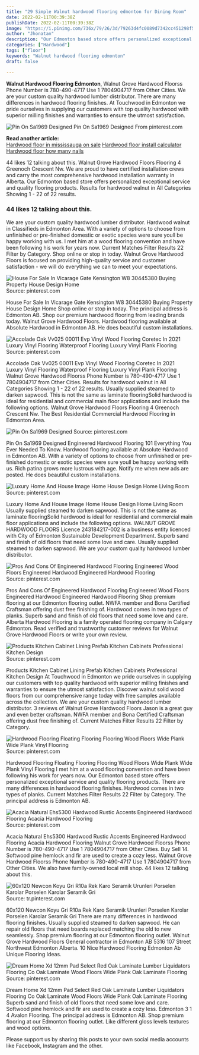 ```yaml
---
title: "29 Simple Walnut hardwood flooring edmonton for Dining Room"
date: 2022-02-11T00:39:38Z
publishDate: 2022-02-11T00:39:38Z
image: "https://i.pinimg.com/736x/79/26/3d/79263d4fc0089d7342cc451298f51bb2.jpg"
author: "Jhonatan"
description: "Our Edmonton based store offers personalized exceptional service and quality flooring products. We also have family-owned local mill shop. Walnut hardwood flooring edmonton"
categories: ["Hardwood"]
tags: ["floor"]
keywords: "Walnut hardwood flooring edmonton"
draft: false

---
```

<!-- Head tag Code -->
**Walnut Hardwood Flooring Edmonton**, Walnut Grove Hardwood Floorss Phone Number is 780-490-4717 Use 1 7804904717 from Other Cities. We are your custom quality hardwood lumber distributor. There are many differences in hardwood flooring finishes. At Touchwood in Edmonton we pride ourselves in supplying our customers with top quality hardwood with superior milling finishes and warranties to ensure the utmost satisfaction.

![Pin On Sa1969 Designed](https://i.pinimg.com/originals/09/f3/48/09f34865fb428dbd25c2191005163d5f.jpg "Pin On Sa1969 Designed")
Pin On Sa1969 Designed From pinterest.com

**Read another article:**  
[Hardwood floor in mississauga on sale](/hardwood-floor-in-mississauga-on-sale/)
[Hardwood floor install calculator](/hardwood-floor-install-calculator/)
[Hardwood floor how many nails](/hardwood-floor-how-many-nails/)


44 likes 12 talking about this. Walnut Grove Hardwood Floors Flooring 4 Greenoch Crescent Nw. We are proud to have certified installation crews and carry the most comprehensive hardwood installation warranty in Alberta. Our Edmonton based store offers personalized exceptional service and quality flooring products. Results for hardwood walnut in All Categories Showing 1 - 22 of 22 results.

### 44 likes 12 talking about this.

We are your custom quality hardwood lumber distributor. Hardwood walnut in Classifieds in Edmonton Area. With a variety of options to choose from unfinished or pre-finished domestic or exotic species were sure youll be happy working with us. I met him at a wood flooring convention and have been following his work for years now. Current Matches Filter Results 22 Filter by Category. Shop online or stop in today. Walnut Grove Hardwood Floors is focused on providing high-quality service and customer satisfaction - we will do everything we can to meet your expectations.


![House For Sale In Vicarage Gate Kensington W8 30445380 Buying Property House Design Home](https://i.pinimg.com/originals/66/ad/e4/66ade4f15178744e27640a5dec15e75a.jpg "House For Sale In Vicarage Gate Kensington W8 30445380 Buying Property House Design Home")
Source: pinterest.com

House For Sale In Vicarage Gate Kensington W8 30445380 Buying Property House Design Home Shop online or stop in today. The principal address is Edmonton AB. Shop our premium hardwood flooring from leading brands today. Walnut Grove Hardwood Floors. Hardwood flooring available at Absolute Hardwood in Edmonton AB. He does beautiful custom installations.

![Accolade Oak Vv025 00011 Evp Vinyl Wood Flooring Coretec In 2021 Luxury Vinyl Flooring Waterproof Flooring Luxury Vinyl Plank Flooring](https://i.pinimg.com/originals/9a/ca/cd/9acacdc822a5a758547074aa4e5e1947.jpg "Accolade Oak Vv025 00011 Evp Vinyl Wood Flooring Coretec In 2021 Luxury Vinyl Flooring Waterproof Flooring Luxury Vinyl Plank Flooring")
Source: pinterest.com

Accolade Oak Vv025 00011 Evp Vinyl Wood Flooring Coretec In 2021 Luxury Vinyl Flooring Waterproof Flooring Luxury Vinyl Plank Flooring Walnut Grove Hardwood Floorss Phone Number is 780-490-4717 Use 1 7804904717 from Other Cities. Results for hardwood walnut in All Categories Showing 1 - 22 of 22 results. Usually supplied steamed to darken sapwood. This is not the same as laminate flooringSolid hardwood is ideal for residential and commercial main floor applications and include the following options. Walnut Grove Hardwood Floors Flooring 4 Greenoch Crescent Nw. The Best Residential Commercial Hardwood Flooring in Edmonton Area.

![Pin On Sa1969 Designed](https://i.pinimg.com/originals/09/f3/48/09f34865fb428dbd25c2191005163d5f.jpg "Pin On Sa1969 Designed")
Source: pinterest.com

Pin On Sa1969 Designed Engineered Hardwood Flooring 101 Everything You Ever Needed To Know. Hardwood flooring available at Absolute Hardwood in Edmonton AB. With a variety of options to choose from unfinished or pre-finished domestic or exotic species were sure youll be happy working with us. Rich patina grows more lustrous with age. Notify me when new ads are posted. He does beautiful custom installations.

![Luxury Home And House Image Home House Design Home Living Room](https://i.pinimg.com/originals/c9/2c/97/c92c97d98691604b8bb408268244b59d.jpg "Luxury Home And House Image Home House Design Home Living Room")
Source: pinterest.com

Luxury Home And House Image Home House Design Home Living Room Usually supplied steamed to darken sapwood. This is not the same as laminate flooringSolid hardwood is ideal for residential and commercial main floor applications and include the following options. WALNUT GROVE HARDWOOD FLOORS Licence 243184217-002 is a business entity licenced with City of Edmonton Sustainable Development Department. Superb sand and finish of old floors that need some love and care. Usually supplied steamed to darken sapwood. We are your custom quality hardwood lumber distributor.

![Pros And Cons Of Engineered Hardwood Flooring Engineered Wood Floors Engineered Hardwood Engineered Hardwood Flooring](https://i.pinimg.com/originals/45/1c/d9/451cd9ffcda370fc65717ef2a592a8f6.png "Pros And Cons Of Engineered Hardwood Flooring Engineered Wood Floors Engineered Hardwood Engineered Hardwood Flooring")
Source: pinterest.com

Pros And Cons Of Engineered Hardwood Flooring Engineered Wood Floors Engineered Hardwood Engineered Hardwood Flooring Shop premium flooring at our Edmonton flooring outlet. NWFA member and Bona Certified Craftsman offering dust free finishing of. Hardwood comes in two types of planks. Superb sand and finish of old floors that need some love and care. Alberta Hardwood Flooring is a family operated flooring company in Calgary Edmonton. Read verified and trustworthy customer reviews for Walnut Grove Hardwood Floors or write your own review.

![Products Kitchen Cabinet Lining Prefab Kitchen Cabinets Professional Kitchen Design](https://i.pinimg.com/originals/67/41/d1/6741d1c2fc6a30e97b26260a03408858.png "Products Kitchen Cabinet Lining Prefab Kitchen Cabinets Professional Kitchen Design")
Source: pinterest.com

Products Kitchen Cabinet Lining Prefab Kitchen Cabinets Professional Kitchen Design At Touchwood in Edmonton we pride ourselves in supplying our customers with top quality hardwood with superior milling finishes and warranties to ensure the utmost satisfaction. Discover walnut solid wood floors from our comprehensive range today with free samples available across the collection. We are your custom quality hardwood lumber distributor. 3 reviews of Walnut Grove Hardwood Floors Jason is a great guy and even better craftsman. NWFA member and Bona Certified Craftsman offering dust free finishing of. Current Matches Filter Results 22 Filter by Category.

![Hardwood Flooring Floating Flooring Flooring Wood Floors Wide Plank Wide Plank Vinyl Flooring](https://i.pinimg.com/originals/6f/23/ed/6f23ed4a65e623476a71f9fec829358e.jpg "Hardwood Flooring Floating Flooring Flooring Wood Floors Wide Plank Wide Plank Vinyl Flooring")
Source: pinterest.com

Hardwood Flooring Floating Flooring Flooring Wood Floors Wide Plank Wide Plank Vinyl Flooring I met him at a wood flooring convention and have been following his work for years now. Our Edmonton based store offers personalized exceptional service and quality flooring products. There are many differences in hardwood flooring finishes. Hardwood comes in two types of planks. Current Matches Filter Results 22 Filter by Category. The principal address is Edmonton AB.

![Acacia Natural Ehs5300 Hardwood Rustic Accents Engineered Hardwood Flooring Acacia Hardwood Flooring](https://i.pinimg.com/474x/4d/cc/7f/4dcc7fef9588379c0c2fc9c893b87c01.jpg "Acacia Natural Ehs5300 Hardwood Rustic Accents Engineered Hardwood Flooring Acacia Hardwood Flooring")
Source: pinterest.com

Acacia Natural Ehs5300 Hardwood Rustic Accents Engineered Hardwood Flooring Acacia Hardwood Flooring Walnut Grove Hardwood Floorss Phone Number is 780-490-4717 Use 1 7804904717 from Other Cities. Buy Sell 14. Softwood pine hemlock and fir are used to create a cozy less. Walnut Grove Hardwood Floorss Phone Number is 780-490-4717 Use 1 7804904717 from Other Cities. We also have family-owned local mill shop. 44 likes 12 talking about this.

![60x120 Newcon Koyu Gri R10a Rek Karo Seramik Urunleri Porselen Karolar Porselen Karolar Seramik Gri](https://i.pinimg.com/originals/25/97/a3/2597a31096c9fd05f1bcc16c8960007e.jpg "60x120 Newcon Koyu Gri R10a Rek Karo Seramik Urunleri Porselen Karolar Porselen Karolar Seramik Gri")
Source: tr.pinterest.com

60x120 Newcon Koyu Gri R10a Rek Karo Seramik Urunleri Porselen Karolar Porselen Karolar Seramik Gri There are many differences in hardwood flooring finishes. Usually supplied steamed to darken sapwood. He can repair old floors that need boards replaced matching the old to new seamlessly. Shop premium flooring at our Edmonton flooring outlet. Walnut Grove Hardwood Floors General contractor in Edmonton AB 5316 107 Street Northwest Edmonton Alberta. 10 Nice Hardwood Flooring Edmonton Ab Unique Flooring Ideas.

![Dream Home Xd 12mm Pad Select Red Oak Laminate Lumber Liquidators Flooring Co Oak Laminate Wood Floors Wide Plank Oak Laminate Flooring](https://i.pinimg.com/736x/79/26/3d/79263d4fc0089d7342cc451298f51bb2.jpg "Dream Home Xd 12mm Pad Select Red Oak Laminate Lumber Liquidators Flooring Co Oak Laminate Wood Floors Wide Plank Oak Laminate Flooring")
Source: pinterest.com

Dream Home Xd 12mm Pad Select Red Oak Laminate Lumber Liquidators Flooring Co Oak Laminate Wood Floors Wide Plank Oak Laminate Flooring Superb sand and finish of old floors that need some love and care. Softwood pine hemlock and fir are used to create a cozy less. Edmonton 3 1 4 Avalon Flooring. The principal address is Edmonton AB. Shop premium flooring at our Edmonton flooring outlet. Like different gloss levels textures and wood options.

Please support us by sharing this posts to your own social media accounts like Facebook, Instagram and the other.

